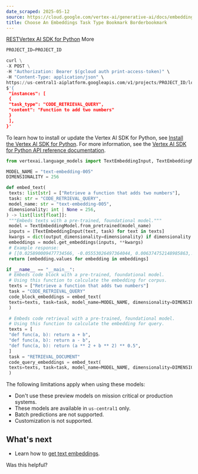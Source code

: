 ```yaml
---
date_scraped: 2025-05-12
source: https://cloud.google.com/vertex-ai/generative-ai/docs/embeddings/choose-task-type
title: Choose An Embeddings Task Type Bookmark Borderbookmark
---
```


[REST](#rest)[Vertex AI SDK for Python](#vertex-ai-sdk-for-python)
More

```python
PROJECT_ID=PROJECT_ID

curl \
-X POST \
-H "Authorization: Bearer $(gcloud auth print-access-token)" \
-H "Content-Type: application/json" \
https://us-central1-aiplatform.googleapis.com/v1/projects/PROJECT_ID/locations/us-central1/publishers/google/models/text-embedding-005:predict -d \
$'{
 "instances": [
 {
 "task_type": "CODE_RETRIEVAL_QUERY",
 "content": "Function to add two numbers"
 }
 ],
}'

```

To learn how to install or update the Vertex AI SDK for Python, see [Install the Vertex AI SDK for Python](https://cloud.google.com/vertex-ai/docs/start/use-vertex-ai-python-sdk).
For more information, see the
[Vertex AI SDK for Python API reference documentation](https://cloud.google.com/python/docs/reference/aiplatform/latest).

```python
from vertexai.language_models import TextEmbeddingInput, TextEmbeddingModel

MODEL_NAME = "text-embedding-005"
DIMENSIONALITY = 256

def embed_text(
 texts: list[str] = ["Retrieve a function that adds two numbers"],
 task: str = "CODE_RETRIEVAL_QUERY",
 model_name: str = "text-embedding-005",
 dimensionality: int | None = 256,
) -> list[list[float]]:
 """Embeds texts with a pre-trained, foundational model."""
 model = TextEmbeddingModel.from_pretrained(model_name)
 inputs = [TextEmbeddingInput(text, task) for text in texts]
 kwargs = dict(output_dimensionality=dimensionality) if dimensionality else {}
 embeddings = model.get_embeddings(inputs, **kwargs)
 # Example response:
 # [[0.025890009477734566, -0.05553026497364044, 0.006374752148985863,...],
 return [embedding.values for embedding in embeddings]

if __name__ == "__main__":
 # Embeds code block with a pre-trained, foundational model.
 # Using this function to calculate the embedding for corpus.
 texts = ["Retrieve a function that adds two numbers"]
 task = "CODE_RETRIEVAL_QUERY"
 code_block_embeddings = embed_text(
 texts=texts, task=task, model_name=MODEL_NAME, dimensionality=DIMENSIONALITY
 )

 # Embeds code retrieval with a pre-trained, foundational model.
 # Using this function to calculate the embedding for query.
 texts = [
 "def func(a, b): return a + b",
 "def func(a, b): return a - b",
 "def func(a, b): return (a ** 2 + b ** 2) ** 0.5",
 ]
 task = "RETRIEVAL_DOCUMENT"
 code_query_embeddings = embed_text(
 texts=texts, task=task, model_name=MODEL_NAME, dimensionality=DIMENSIONALITY
 )

```

The following limitations apply when using these models:

- Don't use these preview models on mission critical or production systems.
- These models are available in `us-central1` only.
- Batch predictions are not supported.
- Customization is not supported.

## What's next

- Learn how to
 [get text embeddings](https://cloud.google.com/vertex-ai/generative-ai/docs/embeddings/get-text-embeddings).

Was this helpful?